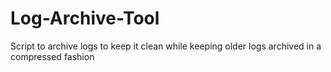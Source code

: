 # Log-Archive-Tool
Script to archive logs to keep it clean while keeping older logs archived in a compressed fashion
